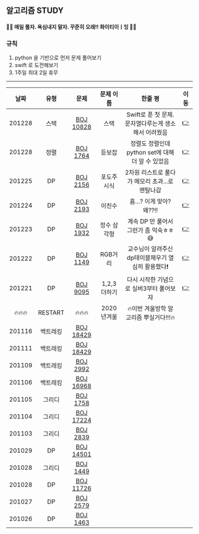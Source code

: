 ## 알고리즘 STUDY



#### 🙋‍♀️ 매일 풀자. 욕심내지 말자. 꾸준히 오래!! 화이티이ㅣ잉 🙋‍♀️  ####



### 규칙 
1. python 을 기반으로 먼저 문제 풀어보기
2. swift 로 도전해보기
3. 1주일 최대 2일 휴무


----------------


|날짜|유형|문제|문제 이름|한줄 평|이동|
|:--------:|:--------:|:-----------:|:-----------:|:-------------------------------:|:-----:|
|201228|스택|[BOJ 10828](https://www.acmicpc.net/problem/10828)|스택|Swift로 푼 첫 문제. 문자열다루는게 생소해서 어려웠음|[👉](https://github.com/SongSeoYoung/algorithm/tree/master/BOJ/%5BBOJ%5D10828)
|201228|정렬|[BOJ 1764](https://www.acmicpc.net/problem/1764)|듣보잡|정렬도 정렬인데 python set에 대해 더 알 수 있었음|[👉](https://github.com/SongSeoYoung/algorithm/tree/master/BOJ/%5BBOJ%5D1764)
|201225|DP|[BOJ 2156](https://www.acmicpc.net/problem/2156)|포도주 시식|2차원 리스트로 풀다가 메모리 초과...로 멘탈나감|[👉](https://github.com/SongSeoYoung/algorithm/tree/master/BOJ/%5BBOJ%5D2156)
|201224|DP|[BOJ 2193](https://www.acmicpc.net/problem/2193)|이친수|흠...? 이게 맞아? 왜??!! |[👉](https://github.com/SongSeoYoung/algorithm/tree/master/BOJ/%5BBOJ%5D2193)
|201223|DP|[BOJ 1932](https://www.acmicpc.net/problem/1149)|정수 삼각형|계속 DP 만 풀어서그런가 좀 익숙ㅎㅎ😅|[👉](https://github.com/SongSeoYoung/algorithm/tree/master/BOJ/%5BBOJ%5D1932)
|201222|DP|[BOJ 1149](https://www.acmicpc.net/problem/1149)|RGB거리|교수님이 알려주신 dp테이블채우기 열심히 활용했다❗️|[👉](https://github.com/SongSeoYoung/algorithm/tree/master/BOJ/%5BBOJ%5D1149)
|201221|DP|[BOJ 9095](https://www.acmicpc.net/problem/9095)|1,2,3 더하기| 다시 시작한 기념으로 실버3부터 풀어보쟈 |[👉](https://github.com/SongSeoYoung/algorithm/tree/master/BOJ/%5BBOJ%5D9095)
|🔥🔥🔥| RESTART| 🔥🔥🔥 |2020년겨울|🔥이번 겨울방학 알고리즘 뿌실거다!!!🔥|
|201116|백트레킹|[BOJ 18429](https://www.acmicpc.net/problem/18429)
|201111|백트레킹|[BOJ 18429](https://www.acmicpc.net/problem/18429)
|201109|백트레킹|[BOJ 2992](https://www.acmicpc.net/problem/2992)
|201106|백트레킹|[BOJ 16968](https://www.acmicpc.net/problem/16968)
|201105|그리디|[BOJ 1758](https://www.acmicpc.net/problem/1758)
|201104|그리디|[BOJ 17224](https://www.acmicpc.net/problem/17224)
|201103|그리디|[BOJ 2839](https://www.acmicpc.net/problem/2839)
|201029|DP|[BOJ 14501](https://www.acmicpc.net/problem/14501)
|201028|그리디|[BOJ 1449](https://www.acmicpc.net/problem/1449)
|201028|DP|[BOJ 11726](https://www.acmicpc.net/problem/11726)
|201027|DP|[BOJ 2579](https://www.acmicpc.net/problem/2579)
|201026|DP|[BOJ 1463](https://www.acmicpc.net/problem/1463)